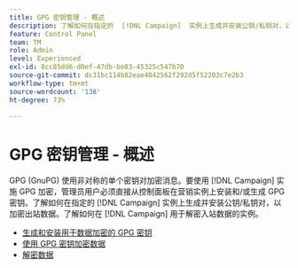 ```yaml
---
title: GPG 密钥管理 - 概述
description: 了解如何在指定的  [!DNL Campaign]  实例上生成并安装公钥/私钥对，以加密出站数据。了解如何在 [!DNL Campaign] 用于解密入站数据的实例。
feature: Control Panel
team: TM
role: Admin
level: Experienced
exl-id: 8cc85dd6-d0ef-47db-be03-45325c547b70
source-git-commit: dc31bc114b82eae4042562f292d5f52203c7e2b3
workflow-type: tm+mt
source-wordcount: '138'
ht-degree: 73%

---
```


# GPG 密钥管理 - 概述

GPG (GnuPG) 使用非对称的单个密钥对加密消息。要使用 [!DNL Campaign] 实施 GPG 加密，管理员用户必须直接从控制面板在营销实例上安装和/或生成 GPG 密钥。了解如何在指定的 [!DNL Campaign] 实例上生成并安装公钥/私钥对，以加密出站数据。了解如何在 [!DNL Campaign] 用于解密入站数据的实例。

* [生成和安装用于数据加密的 GPG 密钥](./generate-and-install-gpg-keys-for-data-encryption.md)
* [使用 GPG 密钥加密数据](./use-a-gpg-key-to-encrypt-data.md)
* [解密数据](./decrypt-data.md)
